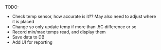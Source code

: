 TODO:

- Check temp sensor, how accurate is it?? May also need to adjust where it is placed
- Change so only update temp if more than .5C difference or so
- Record min/max temps read, and display them
- Save data to DB
- Add UI for reporting

